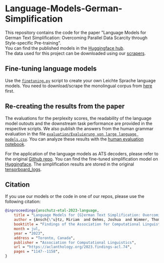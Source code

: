 # Language-Models-German-Simplification
This repository contains the code for the paper "Language Models for German Text Simplification: Overcoming Parallel Data Scarcity through Style-specific Pre-training".  
You can find the published models in the [Huggingface hub](https://huggingface.co/tum-nlp).  
The data used for this project can be downloaded using our [scrapers](https://github.com/brjezierski/scrapers).

## Fine-tuning language models
Use the [``finetuning.py``](https://github.com/MiriUll/Language-Models-German-Simplification/blob/main/finetuning.py) script to create your own Leichte Sprache language models. You need to download/scrape the monolingual corpus from [here](https://github.com/brjezierski/scrapers) first.

## Re-creating the results from the paper
The evaluations for the perplexity scores, the readability of the language model outouts and the downstream task performance are provided in the respective scripts. We also publish the answers from the human grammar evaluation in the file [``evaluation/Evaluierung von large language models.csv``](https://github.com/MiriUll/Language-Models-German-Simplification/blob/main/evaluation/Evaluierung%20von%20large%20language%20models.csv). You can analyze these results with the [human evaluation notebook](https://github.com/MiriUll/Language-Models-German-Simplification/blob/main/human_eval.ipynb).   

For the application of the language models as ATS decoders, please refer to the original [Github repo](https://github.com/a-rios/longmbart). You can find the fine-tuned simplification model on [Huggingface](https://huggingface.co/josh-oo/custom-decoder-ats). The simplification results are stored in the original [tensorboard_logs](https://github.com/MiriUll/Language-Models-German-Simplification/tree/main/evaluation/tensorboard_logs_simplification).

## Citation
If you use our models or the code in one of our repos, please use the following citation:  
```bibtex
@inproceedings{anschutz-etal-2023-language,  
    title = "Language Models for {G}erman Text Simplification: Overcoming Parallel Data Scarcity through Style-specific Pre-training",  
    author = {Ansch{\"u}tz, Miriam  and Oehms, Joshua  and Wimmer, Thomas  and Jezierski, Bart{\l}omiej  and Groh, Georg},  
    booktitle = "Findings of the Association for Computational Linguistics: ACL 2023",  
    month = jul,  
    year = "2023",  
    address = "Toronto, Canada",  
    publisher = "Association for Computational Linguistics",  
    url = "https://aclanthology.org/2023.findings-acl.74",  
    pages = "1147--1158",  
}
```

